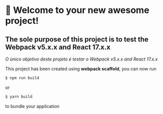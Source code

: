 # 🚀 Welcome to your new awesome project!
## The sole purpose of this project is to test the Webpack v5.x.x and React 17.x.x
*O único objetivo deste projeto é testar o Webpack v5.x.x and React 17.x.x*

This project has been created using **webpack scaffold**, you can now run

```sh
$ npm run build
```

or

```sh
$ yarn build
```

to bundle your application
